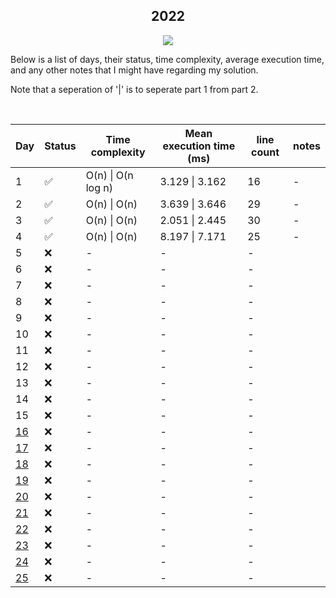 <div align="center">

## 2022

![](https://img.shields.io/badge/Haskell-5D4F85.svg?style=for-the-badge&logoColor=white&logo=haskell)

</div>
Below is a list of days, their status, time complexity, average execution time, and any other notes that I might have regarding my solution. 

Note that a seperation of '|' is to seperate part 1 from part 2.


<div align="center">
<br />
  
Day | Status | Time complexity | Mean execution time (ms) |  line count | notes
---| --- | --- | --- | --- | ---
1 | ✅ | O(n) \| O(n log n) | 3.129 \| 3.162 | 16 | -
2 | ✅ | O(n) \| O(n) | 3.639 \| 3.646 | 29 | -
3| ✅ | O(n) \| O(n) | 2.051 \| 2.445 | 30 | -
4 | ✅ | O(n) \| O(n) | 8.197 \| 7.171 | 25 | -
5 | ❌ | - | - | - 
6| ❌ | - | - | - 
7 | ❌ | - | - | - 
8 | ❌ | - | - | - 
9| ❌ | - | - | - 
10 | ❌| - | - | - 
11 | ❌ | - | - | - 
12 | ❌ | - | - | - 
13 | ❌ | - | - | - 
14 | ❌ | - | - | - 
15 | ❌| - | - | - 
[16](/day_16) | ❌ | - | - | - 
[17](/day_17) | ❌ | - | - | - 
[18](/day_18) | ❌ | - | - | - 
[19](/day_19) | ❌ | - | - | - 
[20](/day_20) | ❌ | - | - | - 
[21](/day_21) | ❌ | - | - | - 
[22](/day_22) | ❌| - | - | - 
[23](/day_23) | ❌ | - | - | - 
[24](/day_24) | ❌ | - | - | - 
[25](/day_25) | ❌ | - | - | - 

</div>
